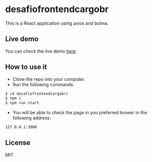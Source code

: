 # desafiofrontendcargobr

This is a React application using axios and bulma.

## Live demo
You can check the live demo [here](http://marciogurka.com/react-cornerstone-app/).

## How to use it
  - Clone the repo into your computer.
  - Run the following commands:
```sh
$ cd desafiofrontendcargobr/
$ npm i
$ npm run start
```
  - You will be able to check the page in you preferred brower in the following address:
```sh
127.0.0.1:3000
```

License
----

MIT
